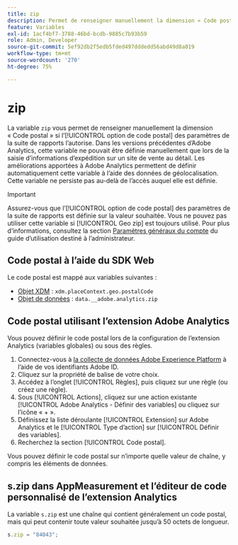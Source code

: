 ```yaml
---
title: zip
description: Permet de renseigner manuellement la dimension « Code postal » si les paramètres de la suite de rapports le permettent.
feature: Variables
exl-id: 1acf4bf7-3788-46bd-bcdb-9885c7b93b59
role: Admin, Developer
source-git-commit: 5ef92db2f5edb5fded497dddedd56abd49d8a019
workflow-type: tm+mt
source-wordcount: '270'
ht-degree: 75%

---
```


# zip

La variable `zip` vous permet de renseigner manuellement la dimension « Code postal » si l’[!UICONTROL option de code postal] des paramètres de la suite de rapports l’autorise. Dans les versions précédentes d’Adobe Analytics, cette variable ne pouvait être définie manuellement que lors de la saisie d’informations d’expédition sur un site de vente au détail. Les améliorations apportées à Adobe Analytics permettent de définir automatiquement cette variable à l’aide des données de géolocalisation. Cette variable ne persiste pas au-delà de l’accès auquel elle est définie.

>[!IMPORTANT]
>
>Assurez-vous que l’[!UICONTROL option de code postal] des paramètres de la suite de rapports est définie sur la valeur souhaitée. Vous ne pouvez pas utiliser cette variable si [!UICONTROL Geo zip] est toujours utilisé. Pour plus d’informations, consultez la section [Paramètres généraux du compte](/help/admin/admin/c-manage-report-suites/c-edit-report-suites/general/general-acct-settings-admin.md) du guide d’utilisation destiné à l’administrateur.

## Code postal à l’aide du SDK Web

Le code postal est mappé aux variables suivantes :

* [Objet XDM](/help/implement/aep-edge/xdm-var-mapping.md) : `xdm.placeContext.geo.postalCode`
* [Objet de données](/help/implement/aep-edge/data-var-mapping.md) : `data.__adobe.analytics.zip`

## Code postal utilisant l’extension Adobe Analytics

Vous pouvez définir le code postal lors de la configuration de l’extension Analytics (variables globales) ou sous des règles.

1. Connectez-vous à [la collecte de données Adobe Experience Platform](https://experience.adobe.com/data-collection) à l’aide de vos identifiants Adobe ID.
2. Cliquez sur la propriété de balise de votre choix.
3. Accédez à l’onglet [!UICONTROL Règles], puis cliquez sur une règle (ou créez une règle).
4. Sous [!UICONTROL Actions], cliquez sur une action existante [!UICONTROL Adobe Analytics - Définir des variables] ou cliquez sur l’icône « + ».
5. Définissez la liste déroulante [!UICONTROL Extension] sur Adobe Analytics et le [!UICONTROL Type d’action] sur [!UICONTROL Définir des variables].
6. Recherchez la section [!UICONTROL Code postal].

Vous pouvez définir le code postal sur n’importe quelle valeur de chaîne, y compris les éléments de données.

## s.zip dans AppMeasurement et l’éditeur de code personnalisé de l’extension Analytics

La variable `s.zip` est une chaîne qui contient généralement un code postal, mais qui peut contenir toute valeur souhaitée jusqu’à 50 octets de longueur.

```js
s.zip = "84043";
```

